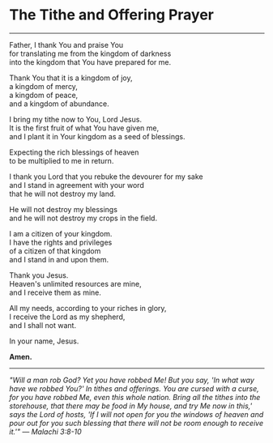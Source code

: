 # The Tithe and Offering Prayer

---

Father, I thank You and praise You  
for translating me from the kingdom of darkness  
into the kingdom that You have prepared for me.

Thank You that it is a kingdom of joy,  
a kingdom of mercy,  
a kingdom of peace,  
and a kingdom of abundance.

I bring my tithe now to You, Lord Jesus.  
It is the first fruit of what You have given me,  
and I plant it in Your kingdom as a seed of blessings.

Expecting the rich blessings of heaven  
to be multiplied to me in return.

I thank you Lord that you rebuke the devourer for my sake  
and I stand in agreement with your word  
that he will not destroy my land.

He will not destroy my blessings  
and he will not destroy my crops in the field.

I am a citizen of your kingdom.  
I have the rights and privileges  
of a citizen of that kingdom  
and I stand in and upon them.

Thank you Jesus.  
Heaven's unlimited resources are mine,  
and I receive them as mine.

All my needs, according to your riches in glory,  
I receive the Lord as my shepherd,  
and I shall not want.

In your name, Jesus.  

**Amen.**

---

*"Will a man rob God? Yet you have robbed Me! But you say, 'In what way have we robbed You?' In tithes and offerings. You are cursed with a curse, for you have robbed Me, even this whole nation. Bring all the tithes into the storehouse, that there may be food in My house, and try Me now in this,' says the Lord of hosts, 'If I will not open for you the windows of heaven and pour out for you such blessing that there will not be room enough to receive it.'" — Malachi 3:8-10*
